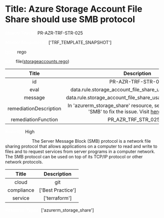 



# Title: Azure Storage Account File Share should use SMB protocol


***<font color="white">Master Test Id:</font>*** PR-AZR-TRF-STR-025

***<font color="white">Master Snapshot Id:</font>*** ['TRF_TEMPLATE_SNAPSHOT']

***<font color="white">type:</font>*** rego

***<font color="white">rule:</font>*** file([storageaccounts.rego])  
  
  
  
  

|Title|Description|
| :---: | :---: |
|id|PR-AZR-TRF-STR-025|
|eval|data.rule.storage_account_file_share_usage_smb_protocol|
|message|data.rule.storage_account_file_share_usage_smb_protocol_err|
|remediationDescription|In 'azurerm_storage_share' resource, set enabled_protocol = 'SMB' to fix the issue. Visit <a href='https://registry.terraform.io/providers/hashicorp/azurerm/latest/docs/resources/storage_share#enabled_protocol' target='_blank'>here</a> for details.|
|remediationFunction|PR_AZR_TRF_STR_025.py|


***<font color="white">Severity:</font>*** High

***<font color="white">Description:</font>*** The Server Message Block (SMB) protocol is a network file sharing protocol that allows applications on a computer to read and write to files and to request services from server programs in a computer network. The SMB protocol can be used on top of its TCP/IP protocol or other network protocols.  
  
  

|Title|Description|
| :---: | :---: |
|cloud|git|
|compliance|['Best Practice']|
|service|['terraform']|


***<font color="white">Resource Types:</font>*** ['azurerm_storage_share']


[storageaccounts.rego]: https://github.com/prancer-io/prancer-compliance-test/tree/master/azure/terraform/storageaccounts.rego
